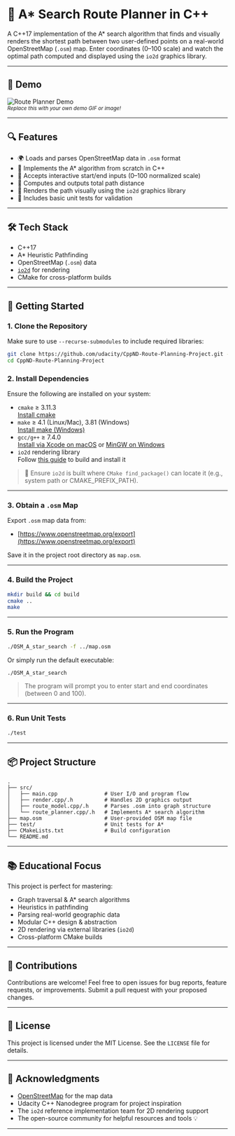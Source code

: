 # 🚗 A* Search Route Planner in C++

A C++17 implementation of the A* search algorithm that finds and visually renders the shortest path between two user-defined points on a real-world OpenStreetMap (`.osm`) map. Enter coordinates (0–100 scale) and watch the optimal path computed and displayed using the `io2d` graphics library.

---

## 📸 Demo

![Route Planner Demo](demo.gif)  
<sub>*Replace this with your own demo GIF or image!*</sub>

---

## 🔍 Features

- 🌍 Loads and parses OpenStreetMap data in `.osm` format  
- 🧠 Implements the A* algorithm from scratch in C++  
- 🧭 Accepts interactive start/end inputs (0–100 normalized scale)  
- 📐 Computes and outputs total path distance  
- 🎨 Renders the path visually using the `io2d` graphics library  
- 🧪 Includes basic unit tests for validation

---

## 🛠 Tech Stack

- C++17  
- A* Heuristic Pathfinding  
- OpenStreetMap (`.osm`) data  
- [`io2d`](https://github.com/cpp-io2d/P0267_RefImpl) for rendering  
- CMake for cross-platform builds

---

## 🚀 Getting Started

### 1. Clone the Repository

Make sure to use `--recurse-submodules` to include required libraries:

```bash
git clone https://github.com/udacity/CppND-Route-Planning-Project.git --recurse-submodules
cd CppND-Route-Planning-Project
```

### 2. Install Dependencies

Ensure the following are installed on your system:

- `cmake` ≥ 3.11.3  
  [Install cmake](https://cmake.org/install/)
- `make` ≥ 4.1 (Linux/Mac), 3.81 (Windows)  
  [Install make (Windows)](http://gnuwin32.sourceforge.net/packages/make.htm)
- `gcc/g++` ≥ 7.4.0  
  [Install via Xcode on macOS](https://developer.apple.com/xcode/features/) or [MinGW on Windows](http://www.mingw.org/)
- `io2d` rendering library  
  Follow [this guide](https://github.com/cpp-io2d/P0267_RefImpl/blob/master/BUILDING.md) to build and install it

> 🔧 Ensure `io2d` is built where `CMake find_package()` can locate it (e.g., system path or CMAKE_PREFIX_PATH).

---

### 3. Obtain a `.osm` Map

Export `.osm` map data from:

- [https://www.openstreetmap.org/export](https://www.openstreetmap.org/export)

Save it in the project root directory as `map.osm`.

---

### 4. Build the Project

```bash
mkdir build && cd build
cmake ..
make
```

---

### 5. Run the Program

```bash
./OSM_A_star_search -f ../map.osm
```

Or simply run the default executable:

```bash
./OSM_A_star_search
```

> The program will prompt you to enter start and end coordinates (between 0 and 100).

---

### 6. Run Unit Tests

```bash
./test
```

---

## 📦 Project Structure

```
.
├── src/
│   ├── main.cpp               # User I/O and program flow
│   ├── render.cpp/.h          # Handles 2D graphics output
│   ├── route_model.cpp/.h     # Parses .osm into graph structure
│   └── route_planner.cpp/.h   # Implements A* search algorithm
├── map.osm                    # User-provided OSM map file
├── test/                      # Unit tests for A*
├── CMakeLists.txt             # Build configuration
└── README.md
```

---

## 📚 Educational Focus

This project is perfect for mastering:

- Graph traversal & A* search algorithms  
- Heuristics in pathfinding  
- Parsing real-world geographic data  
- Modular C++ design & abstraction  
- 2D rendering via external libraries (`io2d`)  
- Cross-platform CMake builds

---

## 🤝 Contributions

Contributions are welcome! Feel free to open issues for bug reports, feature requests, or improvements. Submit a pull request with your proposed changes.

---

## 📜 License

This project is licensed under the MIT License. See the `LICENSE` file for details.

---

## 🙌 Acknowledgments

- [OpenStreetMap](https://www.openstreetmap.org) for the map data  
- Udacity C++ Nanodegree program for project inspiration  
- The `io2d` reference implementation team for 2D rendering support  
- The open-source community for helpful resources and tools 💡

---
